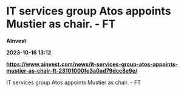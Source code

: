 # IT services group Atos appoints Mustier as chair. - FT
**AInvest**

**2023-10-16 13:12**

**https://www.ainvest.com/news/it-services-group-atos-appoints-mustier-as-chair-ft-23101000fe3a0ad79dcc8e9e/**

IT services group Atos appoints Mustier as chair. - FT
